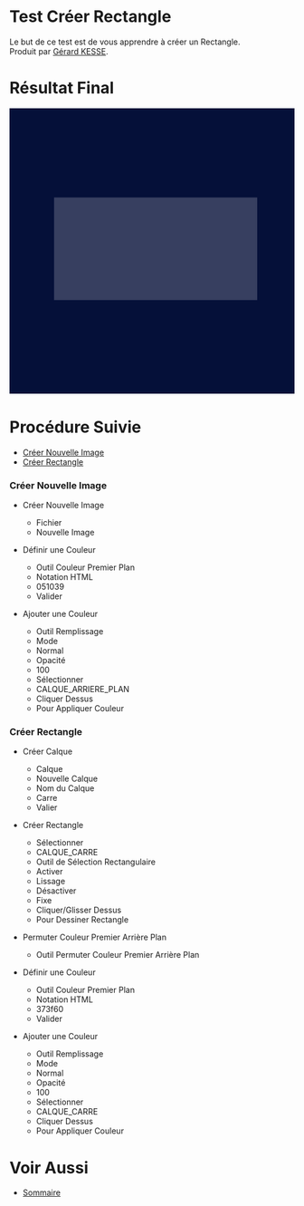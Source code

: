 # Test Créer Rectangle 

Le but de ce test est de vous apprendre à créer un Rectangle.  
Produit par 
[Gérard KESSE](https://github.com/gkesse/ "https://github.com/gkesse").

# Résultat Final

![Logo.png](https://raw.githubusercontent.com/gkesse/ReadyGimp/master/Forme_Geometrique/Rectangle.png)

# Procédure Suivie

* [Créer Nouvelle Image](#créer-nouvelle-image "Créer Nouvelle Image") 
* [Créer Rectangle](#créer-rectangle "Créer Rectangle") 

### Créer Nouvelle Image

* Créer Nouvelle Image
    * Fichier
    * Nouvelle Image

* Définir une Couleur
    * Outil Couleur Premier Plan
    * Notation HTML
    * 051039
    * Valider

* Ajouter une Couleur
    * Outil Remplissage
    * Mode
    * Normal
    * Opacité
    * 100
    * Sélectionner
    * CALQUE_ARRIERE_PLAN
    * Cliquer Dessus
    * Pour Appliquer Couleur

### Créer Rectangle

* Créer Calque
    * Calque
    * Nouvelle Calque
    * Nom du Calque
    * Carre
    * Valier

* Créer Rectangle
    * Sélectionner
    * CALQUE_CARRE
    * Outil de Sélection Rectangulaire
    * Activer
    * Lissage
    * Désactiver
    * Fixe
    * Cliquer/Glisser Dessus
    * Pour Dessiner Rectangle

* Permuter Couleur Premier Arrière Plan
    * Outil Permuter Couleur Premier Arrière Plan

* Définir une Couleur
    * Outil Couleur Premier Plan
    * Notation HTML
    * 373f60
    * Valider

* Ajouter une Couleur
    * Outil Remplissage
    * Mode
    * Normal
    * Opacité
    * 100
    * Sélectionner
    * CALQUE_CARRE
    * Cliquer Dessus
    * Pour Appliquer Couleur

# Voir Aussi

* [Sommaire](/ "Sommaire")
